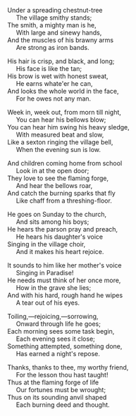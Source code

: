 Under a spreading chestnut-tree  
     ⁠The village smithy stands;  
The smith, a mighty man is he,  
     With large and sinewy hands,  
And the muscles of his brawny arms  
     Are strong as iron bands.

His hair is crisp, and black, and long;  
     His face is like the tan;  
His brow is wet with honest sweat,  
     He earns whate'er he can,  
And looks the whole world in the face,  
     For he owes not any man.

Week in, week out, from morn till night,  
     You can hear his bellows blow;  
You can hear him swing his heavy sledge,  
     With measured beat and slow,  
Like a sexton ringing the village bell,  
     When the evening sun is low.

And children coming home from school  
     Look in at the open door;  
They love to see the flaming forge,  
     And hear the bellows roar,  
And catch the burning sparks that fly  
     Like chaff from a threshing-floor.

He goes on Sunday to the church,  
     And sits among his boys;  
He hears the parson pray and preach,  
     He hears his daughter's voice  
Singing in the village choir,  
     And it makes his heart rejoice.

It sounds to him like her mother's voice  
     Singing in Paradise!  
He needs must think of her once more,  
     How in the grave she lies;  
And with his hard, rough hand he wipes  
     A tear out of his eyes.

Toiling,—rejoicing,—sorrowing,  
     Onward through life he goes;  
Each morning sees some task begin,  
     Each evening sees it close;  
Something attempted, something done,  
     Has earned a night's repose.

Thanks, thanks to thee, my worthy friend,  
     For the lesson thou hast taught!  
Thus at the flaming forge of life  
     Our fortunes must be wrought;  
Thus on its sounding anvil shaped  
     Each burning deed and thought.